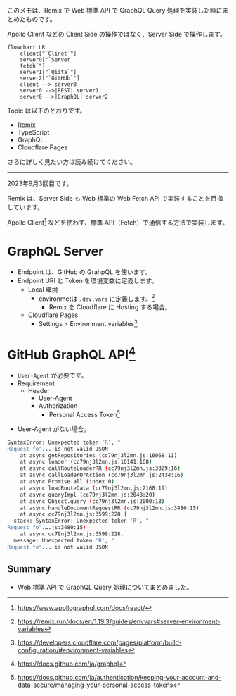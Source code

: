 このメモは、Remix で Web 標準 API で GraphQL Query 処理を実装した時にまとめたものです。

Apollo Client などの Client Side の操作ではなく、Server Side で操作します。

```mermaid
flowchart LR
    client["`Clinet`"]
    server0["`Server
    fetch`"]
    server1["`Qiita`"]
    server2["`GitHUb`"]
    client --> server0
    server0 -->|REST| server1
    server0 -->|GraphQL| server2
```

Topic は以下のとおりです。
- Remix
- TypeScript
- GraphQL
- Cloudflare Pages

さらに詳しく見たい方は読み続けてください。

---

2023年9月3回目です。


Remix は、Server Side も Web 標準の Web Fetch API で実装することを目指しています。

Apollo Client[^5] などを使わず、標準 API（Fetch）で通信する方法で実装します。

[^5]: https://www.apollographql.com/docs/react/

# GraphQL Server
- Endpoint は、GitHub の GrahpQL を使います。
- Endpoint URI と Token を環境変数に定義します。
   - Local 環境
      - environmetは `.dev.vars` に定義します。[^4]
         - Remix を Cloudflare に Hosting する場合。
   - Cloudflare Pages
      - Settings > Environment variables[^3]

[^3]: https://developers.cloudflare.com/pages/platform/build-configuration/#environment-variables

[^4]: https://remix.run/docs/en/1.19.3/guides/envvars#server-environment-variables

# GitHub GraphQL API[^2]
- `User-Agent` が必要です。
- Requirement
   - Header
      - User-Agent
      - Authorization
         - Personal Access Token[^1]

[^1]: https://docs.github.com/ja/authentication/keeping-your-account-and-data-secure/managing-your-personal-access-tokens

[^2]: https://docs.github.com/ja/graphql

- User-Agent がない場合。
```bash
SyntaxError: Unexpected token 'R', "
Request fo"... is not valid JSON
    at async getRepositories (cc79nj3l2mn.js:16068:11)
    at async loader (cc79nj3l2mn.js:16141:168)
    at async callRouteLoaderRR (cc79nj3l2mn.js:3329:16)
    at async callLoaderOrAction (cc79nj3l2mn.js:2434:16)
    at async Promise.all (index 0)
    at async loadRouteData (cc79nj3l2mn.js:2168:19)
    at async queryImpl (cc79nj3l2mn.js:2048:20)
    at async Object.query (cc79nj3l2mn.js:2000:18)
    at async handleDocumentRequestRR (cc79nj3l2mn.js:3480:15)
    at async cc79nj3l2mn.js:3599:228 {
  stack: SyntaxError: Unexpected token 'R', "
Request fo".….js:3480:15)
    at async cc79nj3l2mn.js:3599:228,
  message: Unexpected token 'R', "
Request fo"... is not valid JSON
```

## Summary
- Web 標準 API で GraphQL Query 処理についてまとめました。
